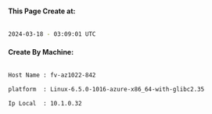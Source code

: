 
   
#### This Page Create at:

```bash

2024-03-18 - 03:09:01 UTC

```

#### Create By Machine:

```bash

Host Name : fv-az1022-842

platform  : Linux-6.5.0-1016-azure-x86_64-with-glibc2.35

Ip Local  : 10.1.0.32

```

